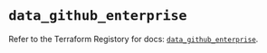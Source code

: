 # `data_github_enterprise`

Refer to the Terraform Registory for docs: [`data_github_enterprise`](https://registry.terraform.io/providers/integrations/github/5.24.0/docs/data-sources/enterprise).
